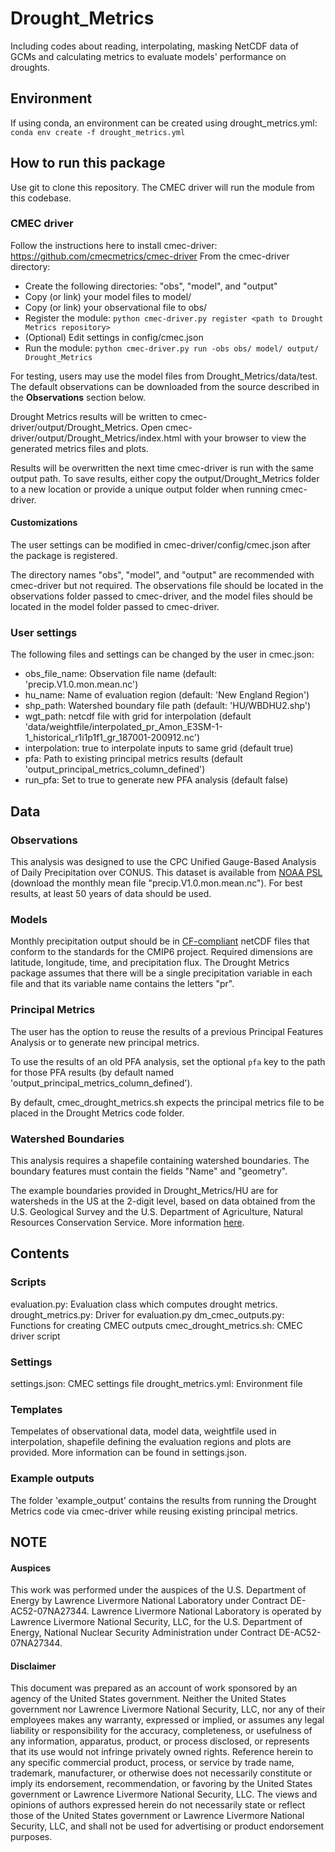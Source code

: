 # Drought_Metrics
Including codes about reading, interpolating, masking NetCDF data of GCMs and calculating metrics to evaluate models' performance on droughts.

## Environment
If using conda, an environment can be created using drought_metrics.yml:
`conda env create -f drought_metrics.yml`

## How to run this package
Use git to clone this repository. The CMEC driver will run the module from this codebase.

### CMEC driver
Follow the instructions here to install cmec-driver: https://github.com/cmecmetrics/cmec-driver
From the cmec-driver directory:
- Create the following directories: "obs", "model", and "output"
- Copy (or link) your model files to model/
- Copy (or link) your observational file to obs/
- Register the module:
  `python cmec-driver.py register <path to Drought Metrics repository>`
- (Optional) Edit settings in config/cmec.json
- Run the module:
`python cmec-driver.py run -obs obs/ model/ output/ Drought_Metrics`

For testing, users may use the model files from Drought_Metrics/data/test. The default observations can be downloaded from the source described in the **Observations** section below.

Drought Metrics results will be written to cmec-driver/output/Drought_Metrics. Open cmec-driver/output/Drought_Metrics/index.html with your browser to view the generated metrics files and plots.

Results will be overwritten the next time cmec-driver is run with the same output path. To save results, either copy the output/Drought_Metrics folder to a new location or provide a unique output folder when running cmec-driver.

#### Customizations
The user settings can be modified in cmec-driver/config/cmec.json after the package is registered.

The directory names "obs", "model", and "output" are recommended with cmec-driver but not required. The observations file should be located in the observations folder passed to cmec-driver, and the model files should be located in the model folder passed to cmec-driver.

### User settings
The following files and settings can be changed by the user in cmec.json:
- obs_file_name: Observation file name (default: 'precip.V1.0.mon.mean.nc')
- hu_name: Name of evaluation region (default: 'New England Region')
- shp_path: Watershed boundary file path (default: 'HU/WBDHU2.shp')
- wgt_path: netcdf file with grid for interpolation (default 'data/weightfile/interpolated_pr_Amon_E3SM-1-1_historical_r1i1p1f1_gr_187001-200912.nc')
- interpolation: true to interpolate inputs to same grid (default true)
- pfa: Path to existing principal metrics results (default 'output_principal_metrics_column_defined')
- run_pfa: Set to true to generate new PFA analysis (default false)

## Data

### Observations
This analysis was designed to use the CPC Unified Gauge-Based Analysis of Daily Precipitation over CONUS. This dataset is available from [NOAA PSL](https://psl.noaa.gov/data/gridded/data.unified.daily.conus.html) (download the monthly mean file "precip.V1.0.mon.mean.nc"). For best results, at least 50 years of data should be used.

### Models
Monthly precipitation output should be in [CF-compliant](https://cfconventions.org/) netCDF files that conform to the standards for the CMIP6 project. Required dimensions are latitude, longitude, time, and precipitation flux. The Drought Metrics package assumes that there will be a single precipitation variable in each file and that its variable name contains the letters "pr".

### Principal Metrics
The user has the option to reuse the results of a previous Principal Features Analysis or to generate new principal metrics.

To use the results of an old PFA analysis, set the optional `pfa` key to the path for those PFA results (by default named 'output_principal_metrics_column_defined').

By default, cmec_drought_metrics.sh expects the principal metrics file to be placed in the Drought Metrics code folder.

### Watershed Boundaries
This analysis requires a shapefile containing watershed boundaries. The boundary features must contain the fields "Name" and "geometry".

The example boundaries provided in Drought_Metrics/HU are for watersheds in the US at the 2-digit level, based on data obtained from the U.S. Geological Survey and the U.S. Department of Agriculture, Natural Resources Conservation Service. More information [here](https://www.usgs.gov/core-science-systems/ngp/national-hydrography/watershed-boundary-dataset?qt-science_support_page_related_con=4#qt-science_support_page_related_con).

## Contents
### Scripts
evaluation.py: Evaluation class which computes drought metrics.
drought_metrics.py: Driver for evaluation.py
dm_cmec_outputs.py: Functions for creating CMEC outputs
cmec_drought_metrics.sh: CMEC driver script

### Settings
settings.json: CMEC settings file
drought_metrics.yml: Environment file

### Templates
Tempelates of observational data, model data, weightfile used in interpolation, shapefile defining the evaluation regions and plots are provided. More information can be found in settings.json.

### Example outputs
The folder 'example_output' contains the results from running the Drought Metrics code via cmec-driver while reusing existing principal metrics.

## NOTE

#### Auspices
This work was performed under the auspices of the U.S. Department of Energy by Lawrence Livermore National Laboratory under Contract DE-AC52-07NA27344. Lawrence Livermore National Laboratory is operated by Lawrence Livermore National Security, LLC, for the U.S. Department of Energy, National Nuclear Security Administration under Contract DE-AC52-07NA27344.

#### Disclaimer
This document was prepared as an account of work sponsored by an agency of the United States government. Neither the United States government nor Lawrence Livermore National Security, LLC, nor any of their employees makes any warranty, expressed or implied, or assumes any legal liability or responsibility for the accuracy, completeness, or usefulness of any information, apparatus, product, or process disclosed, or represents that its use would not infringe privately owned rights. Reference herein to any specific commercial product, process, or service by trade name, trademark, manufacturer, or otherwise does not necessarily constitute or imply its endorsement, recommendation, or favoring by the United States government or Lawrence Livermore National Security, LLC. The views and opinions of authors expressed herein do not necessarily state or reflect those of the United States government or Lawrence Livermore National Security, LLC, and shall not be used for advertising or product endorsement purposes.

